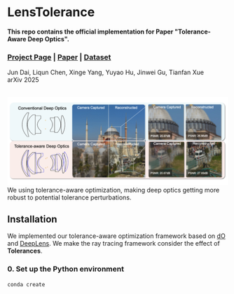 # LensTolerance
**This repo contains the official implementation for Paper "Tolerance-Aware Deep Optics".**

### [Project Page](https://openimaginglab.github.io/LensTolerance/) | [Paper](https://arxiv.org/abs/2502.04719) | [Dataset](https://drive.google.com/drive/folders/1gs_Qw7d7D4-9IHkBrxVSzFTUOMXibzkZ?usp=sharing)

Jun Dai, Liqun Chen, Xinge Yang, Yuyao Hu, Jinwei Gu, Tianfan Xue <br>
arXiv 2025 <br><br>

![teaser](./docs/static/images/teaser.png)
 We using tolerance-aware optimization, making deep optics getting more robust to potential tolerance perturbations.

## Installation
We implemented our tolerance-aware optimization framework based on [dO](https://github.com/vccimaging/DiffOptics) and [DeepLens](https://github.com/singer-yang/DeepLens). We make the ray tracing framework consider the effect of **Tolerances**.

### 0. Set up the Python environment
```
conda create 
```
